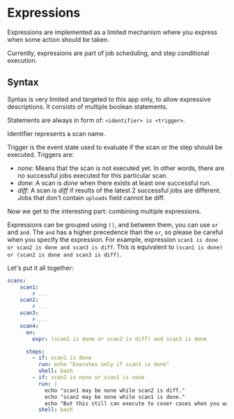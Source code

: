 ﻿# Expressions

Expressions are implemented as a limited mechanism where you express when some action should be taken.

Currently, expressions are part of job scheduling, and step conditional execution.

## Syntax

Syntax is very limited and targeted to this app only, to allow expressive descriptions. It consists of multiple boolean statements.

Statements are always in form of: `<identifier> is <trigger>`.

Identifier represents a scan name.

Trigger is the event state used to evaluate if the scan or the step should be executed. Triggers are:

- *none*: Means that the scan is not executed yet. In other words, there are no successful jobs executed for this particular scan.
- *done*: A scan is *done* when there exists at least one successful run.
- *diff*: A scan is *diff* if results of the latest 2 successful jobs are different. Jobs that don't contain `uploads` field cannot be diff.

Now we get to the interesting part: combining multiple expressions. 

Expressions can be grouped using `()`, and between them, you can use `or` and `and`. The `and` has a higher precedence than the `or`, so please be careful when you specify the expression. For example, expression `scan1 is done or scan2 is done and scan3 is diff`. This is equivalent to `(scan1 is done) or (scan2 is done and scan3 is diff)`.

Let's put it all together:

```yaml
scans:
    scan1:
        # ...
    scan2:
        # ...
    scan3:
        # ...
    scan4:
      on:
        expr: (scan1 is done or scan2 is diff) and scan3 is done

      steps:
        - if: scan1 is done
          run: echo "Executes only if scan1 is done"
          shell: bash
        - if: scan2 is none or scan1 is none
          run: |
            echo "scan1 may be none while scan2 is diff."
            echo "scan2 may be none while scan1 is done."
            echo "But this still can execute to cover cases when you want to conditionally run something"
          shell: bash
```
